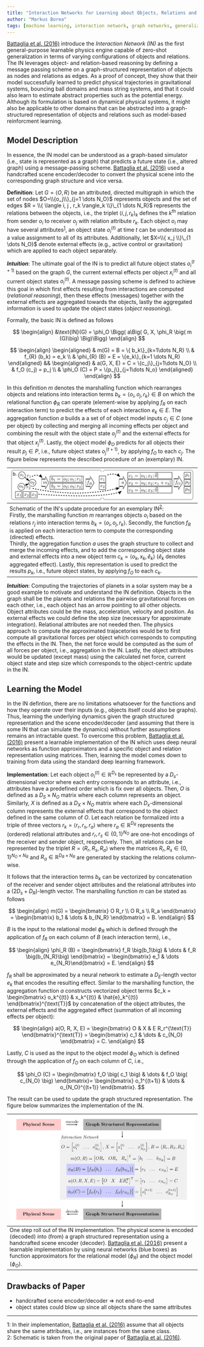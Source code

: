 ```yaml
---
title: "Interaction Networks for Learning about Objects, Relations and Physics"
author: "Markus Borea"
tags: [machine learning, interaction network, graph networks, generalization]
---
```


[Battaglia et al. (2016)](https://arxiv.org/abs/1612.00222) introduce
the *Interaction Network (IN)* as the first general-purpose learnable
physics engine capable of zero-shot generalization in terms of varying
configurations of objects and relations. The IN leverages object- and
relation-based reasoning by defining a message passing scheme on a
graph-structured representation of objects as nodes and relations as
edges. As a proof of concept, they show that their model successfully
learned to predict physical trajectories in gravitational systems,
bouncing ball domains and mass string systems, and that it could also
learn to estimate abstract properties such as the potential energy.
Although its formulation is based on dynamical physical systems, it
might also be applicable to other domains that can be abstracted into
a graph-structured representation of objects and relations such as
model-based reinforcment learning.

## Model Description

In essence, the IN model can be understood as a graph-based simulator (i.e.,
state is represented as a graph) that predicts a future state (i.e., altered
graph) using a message-passing scheme. [Battaglia et al.
(2016)](https://arxiv.org/abs/1612.00222) used a handcrafted scene
encoder/decoder to convert the physical scene into the corresponding
graph structure and vice versa.  

**Definition**: Let $G=\langle O, R \rangle$ be an attributed, directed
multigraph in which the set of nodes $O=\\{o_j\\}_{j=1 \dots N_O}$ 
represents objects and the set of edges $R = \\{ \langle i, j , r_k
\rangle_k \\}\_{1 \dots N_R}$ represents the relations
between the objects, i.e., the triplet $\langle i,j, r_k \rangle_k$ defines the
$k^{\text{th}}$ relation from sender $o_i$ to receiver $o_j$ with relation
attribute $r_k$. Each object $o_i$ may have several
attributes<sup>[1](#myfootnote1)</sup>, an object state $o_i^{(t)}$ at
time $t$ can be understood as a value assignment to all of its
attributes. Additionally, let $X=\\{ x_j \\}\_{1 \dots N_O}$ denote
external effects (e.g., active control or gravitation) which are applied to each
object separately.  

__*Intuition*__: The ultimate goal of the IN is to predict all future
object states $o_i^{(t+1)}$ based on the graph $G$, the current
external effects per object $x_i^{(t)}$ and all current object states
$o_i^{(t)}$. A message passing scheme is defined to achieve this goal
in which first effects resulting from interactions are computed
(*relational reasoning*), then these effects (messages) together with
the external effects are aggregated towards the objects, lastly the
aggregated information is used to update the object states (*object
reasoning*).  

Formally, the basic IN is defined as follows  

$$
\begin{align}
 &\text{IN}(G) = \phi_O \Bigg( a\Big( G, X, \phi_R \big( m (G)\big) \Big)\Bigg)
\end{align}
$$

$$
\begin{align}
  \begin{aligned}
    & m(G) = B = \{ b_k\}_{k=1\dots N_R} \\
    & f_{R} (b_k) = e_k \\
    & \phi_{R} (B) = E = \{e_k\}_{k=1 \dots N_R}
  \end{aligned}
    &&
       \begin{aligned}
         & a(G, X, E) = C = \{c_j\}_{j=1\dots N_O} \\
         & f_O (c_j) = p_j \\
         & \phi_O (C) = P = \{p_j\}_{j=1\dots N_o}
       \end{aligned}
\end{align}
$$

In this definition $m$ denotes the marshalling function which rearranges objects
and relations into interaction terms $b_k= \langle o_i, o_j, r_k \rangle \in B$
on which the relational function $\phi_R$ can operate (element-wise by applying
$f_R$ on each interaction term) to predict the effects of each interaction
$e_k\in E$. The aggregation function $a$ builds a a set of of object model
inputs $c_j \in C$ (one per object) by collecting and merging all incoming
effects per object and combining the result with the object state
$o_{j}^{(t)}$ and the external effects for that object $x_j^{(t)}$. Lastly, the
object model $\phi_O$ predicts for all objects their result $p_j\in P$, i.e., future object
states $o_{j}^{(t+1)}$, by applying $f_O$ to each $c_j$. The figure
below represents the described procedure of an (exemplary) IN.

| ![Schematic of the IN's update procedure for an exemplary IN](/assets/img/01_interaction_network/IN.png "Schematic of the IN's update procedure") |
| :--         |
| Schematic of the IN's update procedure for an exemplary IN<sup>[2](#myfootnote2)</sup>:<br>Firstly, the marshalling function $m$ rearranges objects $o_i$ based on the relations $r_j$ into interaction terms $b_k = \langle o_i, o_j, r_k \rangle$. Secondly, the function $f_R$ is applied on each interaction term to compute the corresponding (directed) effects.<br>Thirdly, the aggregation function $a$ uses the graph structure to collect and merge the incoming effects, and to add the corresponding object state and external effects into a new object term $c_k = \langle o_k, x_k, \hat{e}_k \rangle$ ($\hat{e}_k$ denotes aggregated effect). Lastly, this representation is used to predict the results $p_k$, i.e., future object states, by applying $f_O$ to each $c_k$. |

__*Intuition*__: Computing the trajectories of planets in a
solar system may be a good example to motivate and understand the IN definition.
Objects in the graph shall be the planets and relations the pairwise
gravitational forces on each other, i.e., each object has an arrow pointing to
all other objects. Object attributes could be the mass, acceleration, velocity
and position.  As external effects we could define the step size (necessary for
approximate integration). Relational attributes are not needed then. The physics 
approach to compute the approximated trajacetories would be to first compute all
gravitational forces per object which corresponds to computing the effects in
the IN. Then, the net force would be computed as the sum of all forces per
object, i.e., aggregation in the IN. Lastly, the object attributes would be
updated (except mass) using the calculated net force, current object state and
step size which corresponds to the object-centric update in the IN.

## Learning the Model

In the IN defintion, there are no limitations whatsoever for the functions and
how they operate over their inputs (e.g., objects itself could also be graphs).
Thus, learning the underlying dynamics given the graph structured representation
and the scene encoder/decoder (and assuming that there is some IN that can
simulate the dynamics) without further assumptions remains an
intractable quest. To overcome this problem, [Battaglia et al.
(2016)](https://arxiv.org/abs/1612.00222) present a learnable
implementation of the IN which uses deep neural networks as function
approximators and a specific object and relation representation using matrices.
Then, learning the model comes down to training from data using the standard
deep learning framework.  

**Implementation**: Let each object $o_i^{(t)}\in \mathbb{R}^{D_s}$ be
represented by a $D_s$-dimensional vector where each entry corresponds to an
attribute, i.e., attributes have a predefined order which is fix over all
objects. Then, $O$ is defined as a $D_S \times N_O$ matrix where each column
represents an object. Similarly, $X$ is defined as a $D_X \times N_O$ matrix
where each $D_x$-dimensional column represents the external effects that
correspond to the object defined in the same column of $O$. Let each relation be
formalized into a triple of three vectors $r_k = \langle 
r_r, r_s, r_a \rangle$ where $r_a \in \mathbb{R}^{D_R}$ represents the (ordered)
relational attributes and $r_r, r_s \in \{0, 1\}^{N_O}$ 
are one-hot encodings of the receiver and sender object, respectively. Then, all
relations can be represented by the triplet $R = \langle R_r, R_s, R_a \rangle$
where the matrices $R_r, R_s \in \{0,1\}^{N_O \times N_R}$ and
$R_a \in \mathbb{R}^{D_R \times N_R}$ are generated by stacking the relations 
column-wise.

It follows that the interaction terms $b_k$ can be vectorized by concatenation of
the receiver and sender object attributes and the relational attributes into a
$(2 D_s + D_R)$-length vector. The marshalling function $m$ can be stated as
follows

$$
\begin{align}
  m(G)
  = \begin{bmatrix}  O R_r \\ O R_s \\ R_a  \end{bmatrix} = \begin{bmatrix} b_1  &
    \dots & b_{N_R} \end{bmatrix} = B.
\end{align}
$$

$B$ is the input to the relational model $\phi_R$ which is defined through the
application of $f_R$ on each column of $B$ (each interaction term), i.e.,

$$
\begin{align}
  \phi_R (B) = \begin{bmatrix} f_R \big(b_1\big) & \dots & f_R \big(b_{N_R}\big) \end{bmatrix} 
             = \begin{bmatrix} e_1 & \dots e_{N_R}\end{bmatrix}  = E.
\end{align}
$$

$f_R$ shall be approximated by a neural network to estimate a $D_E$-length vector $e_k$
that encodes the resulting effect. Similar to the marshalling function, the
aggregation function $a$ constructs vectorized object terms $c_k
= \begin{bmatrix} o_k^{(t)} & x_k^{(t)} & \hat{e}_k^{(t)} \end{bmatrix}^{\text{T}}$
by concatenation of the object attributes, the external effects and the
aggregated effect (summation of all incoming effects per object): 

$$
\begin{align}
  a(O, R, X, E) = \begin{bmatrix} O & X & E R_r^{\text{T}}
  \end{bmatrix}^{\text{T}} =
  \begin{bmatrix} c_1 & \dots & c_{N_O} \end{bmatrix} = C.
\end{align}
$$

Lastly, $C$ is used as the input to the object model $\phi_O$ which is defined
through the application of $f_O$ on each column of $C$, i.e.,

$$
  \phi_O (C) =
  \begin{bmatrix} f_O \big( c_1 \big) & \dots & f_O \big( c_{N_O} \big) \end{bmatrix}=
                                                \begin{bmatrix} o_1^{(t+1)} & \dots & o_{N_O}^{(t+1)} \end{bmatrix}.
$$

The result can be used to update the graph structured representation.
The figure below summarizes the implementation of the IN.

| ![One step roll out of the IN implementation](/assets/img/01_interaction_network/implementation.png "One step roll out of the IN implementation") |
| :--         |
| One step roll out of the IN implementation. The physical scene is encoded (decoded) into (from) a graph structured representation using a handcrafted scene encoder (decoder). [Battaglia et al. (2016)](https://arxiv.org/abs/1612.00222) present a learnable implementation by using neural networks (blue boxes) as function approximators for the relational model ($\phi_R$) and the object model ($\phi_O$). |

## Drawbacks of Paper

- handcrafted scene encoder/decoder $\Rightarrow$ not end-to-end
- object states could blow up since all objects share the same attributes

-------------------------------------------------------------------------------

<a name="myfootnote1">1</a>: In their implementation, [Battaglia et al.
(2016)](https://arxiv.org/abs/1612.00222) assume that all objects share
the same attributes, i.e., are instances from the same class.  
<a name="myfootnote2">2</a>: Schematic is taken from the original
paper of [Battaglia et al. (2016)](https://arxiv.org/abs/1612.00222).
